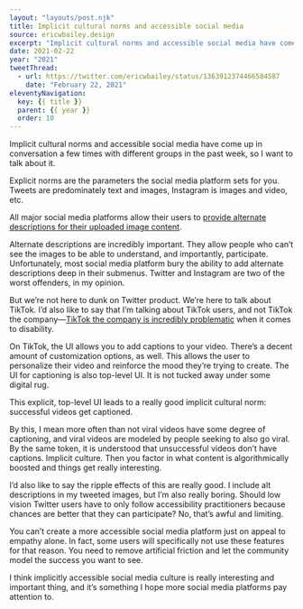 ```yaml
---
layout: "layouts/post.njk"
title: Implicit cultural norms and accessible social media
source: ericwbailey.design
excerpt: "Implicit cultural norms and accessible social media have come up in conversation a few times with different groups in the past week, so I want to talk about it"
date: 2021-02-22
year: "2021"
tweetThread:
  - url: https://twitter.com/ericwbailey/status/1363912374466584587
    date: "February 22, 2021"
eleventyNavigation:
  key: {{ title }}
  parent: {{ year }}
  order: 10
---
```


Implicit cultural norms and accessible social media have come up in conversation a few times with different groups in the past week, so I want to talk about it.

Explicit norms are the parameters the social media platform sets for you. Tweets are predominately text and images, Instagram is images and video, etc.

All major social media platforms allow their users to [provide alternate descriptions for their uploaded image content](https://blog.hootsuite.com/inclusive-design-social-media/).

Alternate descriptions are incredibly important. They allow people who can’t see the images to be able to understand, and importantly, participate. Unfortunately, most social media platform bury the ability to add alternate descriptions deep in their submenus. Twitter and Instagram are two of the worst offenders, in my opinion.

But we’re not here to dunk on Twitter product. We’re here to talk about TikTok. I’d also like to say that I’m talking about TikTok users, and not TikTok the company—[TikTok the company is incredibly problematic](https://slate.com/technology/2019/12/tiktok-disabled-users-videos-suppressed.html) when it comes to disability.

On TikTok, the UI allows you to add captions to your video. There’s a decent amount of customization options, as well. This allows the user to personalize their video and reinforce the mood they’re trying to create. The UI for captioning is also top-level UI. It is not tucked away under some digital rug.

This explicit, top-level UI leads to a really good implicit cultural norm: successful videos get captioned.

By this, I mean more often than not viral videos have some degree of captioning, and viral videos are modeled by people seeking to also go viral. By the same token, it is understood that unsuccessful videos don’t have captions. Implicit culture. Then you factor in what content is algorithmically boosted and things get really interesting.

I’d also like to say the ripple effects of this are really good. I include alt descriptions in my tweeted images, but I’m also really boring. Should low vision Twitter users have to only follow accessibility practitioners because chances are better that they can participate? No, that’s awful and limiting.

You can’t create a more accessible social media platform just on appeal to empathy alone. In fact, some users will specifically not use these features for that reason. You need to remove artificial friction and let the community model the success you want to see.

I think implicitly accessible social media culture is really interesting and important thing, and it’s something I hope more social media platforms pay attention to.
